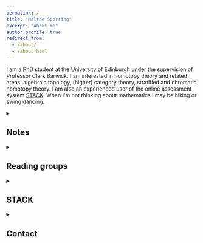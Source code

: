 ```yaml
---
permalink: /
title: "Malthe Sporring"
excerpt: "About me"
author_profile: true
redirect_from: 
  - /about/
  - /about.html
---
```


I am a PhD student at the University of Edinburgh under the supervision of Professor Clark Barwick. I am interested in homotopy theory and related areas: algebraic topology, (higher) category theory, stratified and chromatic homotopy theory. I am also an experienced user of the online assessment system [STACK](https://stack-assessment.org/). When I'm not thinking about mathematics I may be hiking or swing dancing.

<details><summary><h2 display:inline>Notes</h2>
</summary>
The following are informal notes on various topics. Comments and corrections are welcomed.
<br><h3><a href = "https://raw.githubusercontent.com/malthefogsporring/homology/main/main.pdf"> <img src="../images/pdf25.png" alt="png"></a> Axiomatic homology theory</h3>
<blockquote> Undergraduate notes on axiomatic homology theory. Homology is typically introduced as singular homology, with theorems proven explicitly using chain calculations. We take a different approach, defining a homology theory axiomatically as by Eilenberg and Steenrod, and then proving classical theorems directly from the axioms. This project was supervised by Prof. Clark Barwick and funded by the University of Edinburgh School of Mathematics Vacation Scholarship and College Vacation Scholarship funds.</blockquote></details><details><summary><h2 display:inline>Reading groups</h2>
</summary>
<ul><li>(2022) **Commutative Algebra**. A reading group on commutative algebra, following the book by David Eisenbud.</li></ul>
</details><details><summary><h2 display:inline>STACK</h2></summary>
STACK is an open source online assessment system for STEM subjects. I have been involved in STACK since 2019 - here are some of my contributions:
<ul>
  <li>Designing the STACK website <a href="https://stack-assessment.org/">stack-assessment.org</a>.</li>
  <li>Editing <a href="https://docs.stack-assessment.org/content/2019-cate-case-studies.pdf">a collection of case studies</a>.</li>
  <li>Developing a <a href="http://docs.stack-assessment.org/en/Authoring/Authoring_quick_start/">video tutorial series</a>.</li></ul>
</details><details><summary><h2 display:inline>Contact</h2></summary>
My email address is Malthe (dot) Sporring (at) ed (dot) ac (dot) uk.</details>
